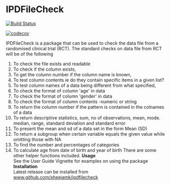 # IPDFileCheck
<!-- badges: start -->
   [![Build Status](https://app.travis-ci.com/sheejamk/IPDFileCheck.svg?branch=master)](https://app.travis-ci.com/github/sheejamk/IPDFileCheck)
<!-- badges: end -->

<!-- badges: start -->
[![codecov](https://codecov.io/gh/sheejamk/ipdFileCheck/branch/main/graph/badge.svg?token=PPLl5IBhyy)](https://codecov.io/gh/sheejamk/ipdFileCheck)
<!-- badges: end -->

IPDFileCheck is a package that can be used to check the data file from a randomised clinical trial (RCT). The standard checks on data file from RCT will be of the following
1. To check the file exists and readable
2. To check if the column exists, 
3. To get the column number if the column name is known,
4. To test column contents ie do they contain specific items in a given list?
5. To test column names of a data being different from what specified,
6. To check the format of column 'age' in data
7. To check the format of column 'gender' in data
8. To check the format of column contents -numeric or string
9. To return the column number if the pattern is contained in the colnames of a data
10. To return descriptive statistics, sum, no of observations, mean, mode. median, range, standard deviation and standard error
11. To present the mean and sd of a data set in the form Mean (SD)
12. To return a subgroup when certain variable equals the given value while omitting those with NA
13. To find the number and percentages of categories
14. To calculate age from date of birth and year of birth
There are some other helper functions included.
**Usage**<br/>
See the User Guide Vignette for examples on using the package 
**Installation**<br/>
Latest release can be installed from www.github.com/sheejamk/ipdfilecheck
